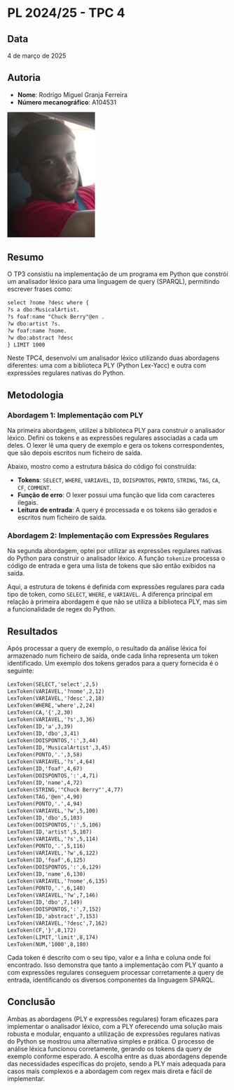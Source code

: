 # PL 2024/25 - TPC 4

## Data
4 de março de 2025

## Autoria
- **Nome**: Rodrigo Miguel Granja Ferreira
- **Número mecanográfico**: A104531
<img src="../foto.jpg" alt="Minha Foto" width="200"/>

## Resumo
O TP3 consistiu na implementação de um programa em Python que constrói um analisador léxico para uma linguagem de query (SPARQL), permitindo escrever frases como:
```
select ?nome ?desc where {
?s a dbo:MusicalArtist.
?s foaf:name "Chuck Berry"@en .
?w dbo:artist ?s.
?w foaf:name ?nome.
?w dbo:abstract ?desc
} LIMIT 1000
```
Neste TPC4, desenvolvi um analisador léxico utilizando duas abordagens diferentes: uma com a biblioteca PLY (Python Lex-Yacc) e outra com expressões regulares nativas do Python.

## Metodologia

### Abordagem 1: Implementação com PLY
Na primeira abordagem, utilizei a biblioteca PLY para construir o analisador léxico. Defini os tokens e as expressões regulares associadas a cada um deles. O lexer lê uma query de exemplo e gera os tokens correspondentes, que são depois escritos num ficheiro de saída.

Abaixo, mostro como a estrutura básica do código foi construída:

- **Tokens**: `SELECT`, `WHERE`, `VARIAVEL`, `ID`, `DOISPONTOS`, `PONTO`, `STRING`, `TAG`, `CA`, `CF`, `COMMENT`.
- **Função de erro**: O lexer possui uma função que lida com caracteres ilegais.
- **Leitura de entrada**: A query é processada e os tokens são gerados e escritos num ficheiro de saída.

### Abordagem 2: Implementação com Expressões Regulares

Na segunda abordagem, optei por utilizar as expressões regulares nativas do Python para construir o analisador léxico. A função `tokenize` processa o código de entrada e gera uma lista de tokens que são então exibidos na saída.

Aqui, a estrutura de tokens é definida com expressões regulares para cada tipo de token, como `SELECT`, `WHERE`, e `VARIAVEL`. A diferença principal em relação à primeira abordagem é que não se utiliza a biblioteca PLY, mas sim a funcionalidade de regex do Python.

## Resultados

Após processar a query de exemplo, o resultado da análise léxica foi armazenado num ficheiro de saída, onde cada linha representa um token identificado. Um exemplo dos tokens gerados para a query fornecida é o seguinte:
``` 
LexToken(SELECT,'select',2,5)
LexToken(VARIAVEL,'?nome',2,12)
LexToken(VARIAVEL,'?desc',2,18)
LexToken(WHERE,'where',2,24)
LexToken(CA,'{',2,30)
LexToken(VARIAVEL,'?s',3,36)
LexToken(ID,'a',3,39)
LexToken(ID,'dbo',3,41)
LexToken(DOISPONTOS,':',3,44)
LexToken(ID,'MusicalArtist',3,45)
LexToken(PONTO,'.',3,58)
LexToken(VARIAVEL,'?s',4,64)
LexToken(ID,'foaf',4,67)
LexToken(DOISPONTOS,':',4,71)
LexToken(ID,'name',4,72)
LexToken(STRING,'"Chuck Berry"',4,77)
LexToken(TAG,'@en',4,90)
LexToken(PONTO,'.',4,94)
LexToken(VARIAVEL,'?w',5,100)
LexToken(ID,'dbo',5,103)
LexToken(DOISPONTOS,':',5,106)
LexToken(ID,'artist',5,107)
LexToken(VARIAVEL,'?s',5,114)
LexToken(PONTO,'.',5,116)
LexToken(VARIAVEL,'?w',6,122)
LexToken(ID,'foaf',6,125)
LexToken(DOISPONTOS,':',6,129)
LexToken(ID,'name',6,130)
LexToken(VARIAVEL,'?nome',6,135)
LexToken(PONTO,'.',6,140)
LexToken(VARIAVEL,'?w',7,146)
LexToken(ID,'dbo',7,149)
LexToken(DOISPONTOS,':',7,152)
LexToken(ID,'abstract',7,153)
LexToken(VARIAVEL,'?desc',7,162)
LexToken(CF,'}',8,172)
LexToken(LIMIT,'limit',8,174)
LexToken(NUM,'1000',8,180)
``` 

Cada token é descrito com o seu tipo, valor e a linha e coluna onde foi encontrado. Isso demonstra que tanto a implementação com PLY quanto a com expressões regulares conseguem processar corretamente a query de entrada, identificando os diversos componentes da linguagem SPARQL.

## Conclusão

Ambas as abordagens (PLY e expressões regulares) foram eficazes para implementar o analisador léxico, com a PLY oferecendo uma solução mais robusta e modular, enquanto a utilização de expressões regulares nativas do Python se mostrou uma alternativa simples e prática. O processo de análise léxica funcionou corretamente, gerando os tokens da query de exemplo conforme esperado. A escolha entre as duas abordagens depende das necessidades específicas do projeto, sendo a PLY mais adequada para casos mais complexos e a abordagem com regex mais direta e fácil de implementar.
